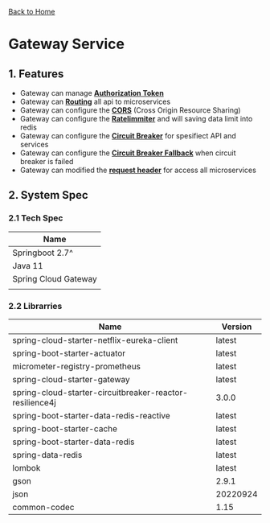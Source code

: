 [Back to Home](https://github.com/springboot-microservices-project/)

# Gateway Service

## 1. Features
- Gateway can manage [**Authorization Token**](https://github.com/springboot-microservices-project/.github/blob/main/profile/page/gateway-service/page/gateway-gateway-authorizationtoken.md) 
- Gateway can [**Routing**](https://github.com/springboot-microservices-project/.github/blob/main/profile/page/gateway-service/page/gateway-routing.md) all api to microservices
- Gateway can configure the [**CORS**](https://github.com/springboot-microservices-project/.github/blob/main/profile/page/gateway-service/page/gateway-cors.md) (Cross Origin Resource Sharing)
- Gateway can configure the [**Ratelimmiter**](https://github.com/springboot-microservices-project/.github/blob/main/profile/page/gateway-service/page/gateway-ratelimmiter.md) and will saving data limit into redis
- Gateway can configure the [**Circuit Breaker**](https://github.com/springboot-microservices-project/.github/blob/main/profile/page/gateway-service/page/gateway-circuitbreaker.md) for spesifiect API and services
- Gateway can configure the [**Circuit Breaker Fallback**](https://github.com/springboot-microservices-project/.github/blob/main/profile/page/gateway-service/page/gateway-circuitbreaker-fallback.md) when circuit breaker is failed
- Gateway can modified the [**request header**](https://github.com/springboot-microservices-project/.github/blob/main/profile/page/gateway-service/page/gateway-modified-reqheader.md) for access all microservices



## 2. System Spec

### 2.1 Tech Spec
| Name  |
|----|
| Springboot 2.7^  |
| Java 11 |
| Spring Cloud Gateway |
|  |


### 2.2 Librarries

| Name  | Version | 
|----|----|
| spring-cloud-starter-netflix-eureka-client | latest  |
| spring-boot-starter-actuator | latest |
| micrometer-registry-prometheus | latest |
| spring-cloud-starter-gateway | latest |
| spring-cloud-starter-circuitbreaker-reactor-resilience4j | 3.0.0 |
| spring-boot-starter-data-redis-reactive | latest |
| spring-boot-starter-cache | latest |
| spring-boot-starter-data-redis | latest |
| spring-data-redis | latest |
| lombok | latest |
| gson | 2.9.1 |
| json | 20220924 |
| common-codec | 1.15 |




